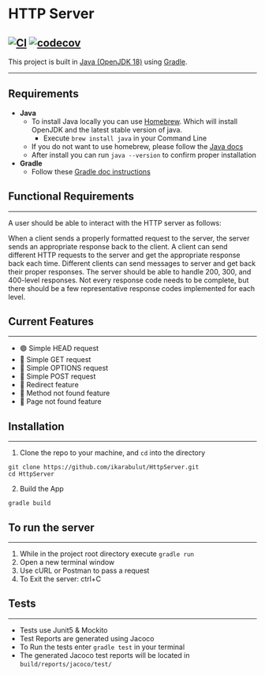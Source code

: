 # HTTP Server

[![CI](https://github.com/ikarabulut/EchoServer/actions/workflows/gradle.yml/badge.svg)](https://github.com/ikarabulut/EchoServer/actions/workflows/gradle.yml)
[![codecov](https://codecov.io/gh/ikarabulut/HttpServer/branch/codecov-badge/graph/badge.svg?token=V2G4O5CC1W)](https://codecov.io/gh/ikarabulut/HttpServer)
---
This project is built in [Java (OpenJDK 18)](https://www.oracle.com/java/technologies/downloads/) using [Gradle](https://docs.gradle.org/current/userguide/userguide.html).

---
## Requirements
- **Java**
  - To install Java locally you can use [Homebrew](https://stackoverflow.com/questions/65601196/how-to-brew-install-java). Which will install OpenJDK and the latest stable version of java.
    - Execute `brew install java` in your Command Line
  - If you do not want to use homebrew, please follow the [Java docs](https://www.java.com/en/download/manual.jsp)
  - After install you can run `java --version` to confirm proper installation
- **Gradle**
  - Follow these [Gradle doc instructions](https://gradle.org/install/)

## Functional Requirements

---
A user should be able to interact with the HTTP server as follows:

When a client sends a properly formatted request to the server, the server sends an appropriate response back to the client.
A client can send different HTTP requests to the server and get the appropriate response back each time.
Different clients can send messages to server and get back their proper responses.
The server should be able to handle 200, 300, and 400-level responses. Not every response code needs to be complete, but there should be a few representative response codes implemented for each level.

## Current Features

---
<ul>
<li>🟢 Simple HEAD request
</li>
<li>🔴 Simple GET request
</li>
<li>🔴 Simple OPTIONS request
</li>
<li>🔴 Simple POST request
</li>
<li>🔴 Redirect feature
</li>
<li>🔴 Method not found feature
</li>
<li>🔴 Page not found feature
</li>
</ul>


## Installation

---
1. Clone the repo to your machine, and `cd` into the directory
```
git clone https://github.com/ikarabulut/HttpServer.git
cd HttpServer
```
2. Build the App
```
gradle build
```

## To run the server

---
1. While in the project root directory execute `gradle run`
2. Open a new terminal window
3. Use cURL or Postman to pass a request
4. To Exit the server: ctrl+C

## Tests

---
- Tests use Junit5 & Mockito
- Test Reports are generated using Jacoco
- To Run the tests enter `gradle test` in your terminal
- The generated Jacoco test reports will be located in `build/reports/jacoco/test/`
